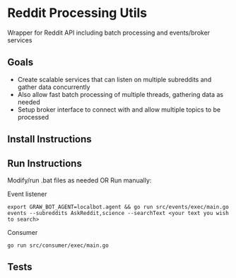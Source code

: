 # Reddit Processing Utils

Wrapper for Reddit API including batch processing and events/broker services

## Goals
- Create scalable services that can listen on multiple subreddits and gather data concurrently
- Also allow fast batch processing of multiple threads, gathering data as needed
- Setup broker interface to connect with and allow multiple topics to be processed

## Install Instructions

## Run Instructions
Modify/run .bat files as needed
OR
Run manually:

Event listener
```
export GRAW_BOT_AGENT=localbot.agent && go run src/events/exec/main.go events --subreddits AskReddit,science --searchText <your text you wish to search>
```

Consumer
```
go run src/consumer/exec/main.go
```
## Tests
